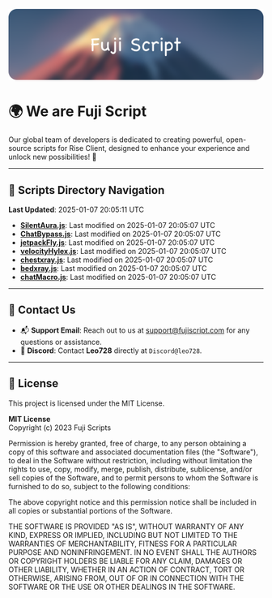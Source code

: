 ![Banner](.github/b.webp)

# 🌍 **We are Fuji Script**

Our global team of developers is dedicated to creating powerful, open-source scripts for Rise Client, designed to enhance your experience and unlock new possibilities! 🌟

---
<!-- SCRIPTS_NAVIGATION_START -->
## 📂 **Scripts Directory Navigation**

**Last Updated**: 2025-01-07 20:05:11 UTC

- **[SilentAura.js](scripts/SilentAura.js)**: Last modified on 2025-01-07 20:05:07 UTC
- **[ChatBypass.js](scripts/ChatBypass.js)**: Last modified on 2025-01-07 20:05:07 UTC
- **[jetpackFly.js](scripts/jetpackFly.js)**: Last modified on 2025-01-07 20:05:07 UTC
- **[velocityHylex.js](scripts/velocityHylex.js)**: Last modified on 2025-01-07 20:05:07 UTC
- **[chestxray.js](scripts/chestxray.js)**: Last modified on 2025-01-07 20:05:07 UTC
- **[bedxray.js](scripts/bedxray.js)**: Last modified on 2025-01-07 20:05:07 UTC
- **[chatMacro.js](scripts/chatMacro.js)**: Last modified on 2025-01-07 20:05:07 UTC

<!-- SCRIPTS_NAVIGATION_END -->

---

## 💬 **Contact Us**  
- 📬 **Support Email**: Reach out to us at [support@fujiscript.com](mailto:support@fujiscript.com) for any questions or assistance.  
- 💬 **Discord**: Contact **Leo728** directly at `Discord@leo728`.

---

## 📜 **License**

This project is licensed under the MIT License.  

**MIT License**  
Copyright (c) 2023 Fuji Scripts  

Permission is hereby granted, free of charge, to any person obtaining a copy of this software and associated documentation files (the "Software"), to deal in the Software without restriction, including without limitation the rights to use, copy, modify, merge, publish, distribute, sublicense, and/or sell copies of the Software, and to permit persons to whom the Software is furnished to do so, subject to the following conditions:  

The above copyright notice and this permission notice shall be included in all copies or substantial portions of the Software.  

THE SOFTWARE IS PROVIDED "AS IS", WITHOUT WARRANTY OF ANY KIND, EXPRESS OR IMPLIED, INCLUDING BUT NOT LIMITED TO THE WARRANTIES OF MERCHANTABILITY, FITNESS FOR A PARTICULAR PURPOSE AND NONINFRINGEMENT. IN NO EVENT SHALL THE AUTHORS OR COPYRIGHT HOLDERS BE LIABLE FOR ANY CLAIM, DAMAGES OR OTHER LIABILITY, WHETHER IN AN ACTION OF CONTRACT, TORT OR OTHERWISE, ARISING FROM, OUT OF OR IN CONNECTION WITH THE SOFTWARE OR THE USE OR OTHER DEALINGS IN THE SOFTWARE.  
